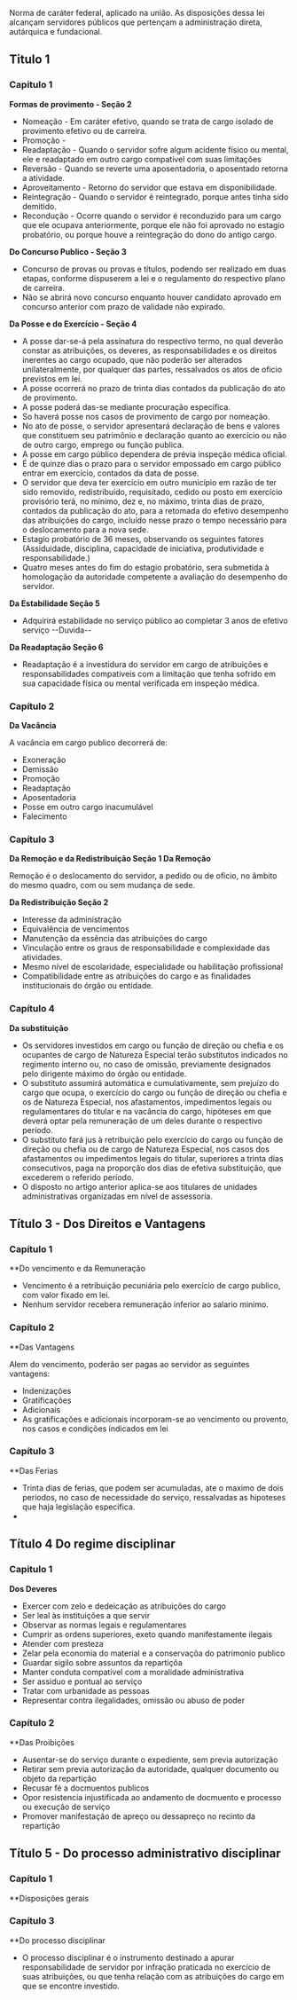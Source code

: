 Norma de caráter federal, aplicado na união. As disposições dessa lei alcançam servidores públicos que pertençam a administração direta, autárquica e fundacional.

## Titulo 1 
### Capitulo 1

**Formas de provimento - Seção 2** 
- Nomeação - Em caráter efetivo, quando se trata de cargo isolado de provimento efetivo ou de carreira.
- Promoção - 
- Readaptação - Quando o servidor sofre algum acidente físico ou mental, ele e readaptado em outro cargo compatível com suas limitações
- Reversão - Quando se reverte uma aposentadoria, o aposentado retorna a atividade.
- Aproveitamento - Retorno do servidor que estava em disponibilidade.
- Reintegração - Quando o servidor é reintegrado, porque antes tinha sido demitido.
- Recondução - Ocorre quando o servidor é reconduzido para um cargo que ele ocupava anteriormente, porque ele não foi aprovado no estagio probatório, ou porque houve a reintegração do dono do antigo cargo.

**Do Concurso Publico - Seção 3**

- Concurso de provas ou provas e títulos, podendo ser realizado em duas etapas, conforme dispuserem a lei e o regulamento do respectivo plano de carreira.
- Não se abrirá novo concurso enquanto houver candidato aprovado em concurso anterior com prazo de validade não expirado.

**Da Posse e do Exercício - Seção 4**

- A posse dar-se-á pela assinatura do respectivo termo, no qual deverão constar as atribuições, os deveres, as responsabilidades e os direitos inerentes ao cargo ocupado, que não poderão ser alterados unilateralmente, por qualquer das partes, ressalvados os atos de oficio previstos em lei.
- A posse ocorrerá no prazo de trinta dias contados da publicação do ato de provimento.
- A posse poderá das-se mediante procuração especifica.
- So haverá posse nos casos de provimento de cargo por nomeação.
- No ato de posse, o servidor apresentará declaração de bens e valores que constituem seu patrimônio e declaração quanto ao exercício ou não de outro cargo, emprego ou função publica.
-  A posse em cargo público dependera de prévia inspeção médica oficial.
- É de quinze dias o prazo para o servidor empossado em cargo público entrar em exercício, contados da data de posse.
- O servidor que deva ter exercício em outro município em razão de ter sido removido, redistribuído, requisitado, cedido ou posto em exercício provisório terá, no mínimo, dez e, no máximo, trinta dias de prazo, contados da publicação do ato, para a retomada do efetivo desempenho das atribuições do cargo, incluído nesse prazo o tempo necessário para o deslocamento para a nova sede.
- Estagio probatório de 36 meses, observando os seguintes fatores (Assiduidade, disciplina, capacidade de iniciativa, produtividade e responsabilidade.)
- Quatro meses antes do fim do estagio probatório, sera submetida à homologação da autoridade competente a avaliação do desempenho do servidor.

**Da Estabilidade Seção 5**

- Adquirirá estabilidade no serviço público ao completar 3 anos de efetivo serviço --Duvida--

**Da Readaptação Seção 6**

- Readaptação é a investidura do servidor em cargo de atribuições e responsabilidades compatíveis com a limitação que tenha sofrido em sua capacidade física ou mental verificada em inspeção médica.

### Capítulo 2
**Da Vacância**

A vacância em cargo publico decorrerá de:

- Exoneração
- Demissão
- Promoção
- Readaptação
- Aposentadoria
- Posse em outro cargo inacumulável
- Falecimento

### Capítulo 3
**Da Remoção e da Redistribuição
Seção 1 Da Remoção**

Remoção é o deslocamento do servidor, a pedido ou de oficio, no âmbito do mesmo quadro, com ou sem mudança de sede.

**Da Redistribuição Seção 2**

- Interesse da administração
- Equivalência de vencimentos
- Manutenção da essência das atribuições do cargo
- Vinculação entre os graus de responsabilidade e complexidade das atividades.
- Mesmo nível de escolaridade, especialidade ou habilitação profissional
- Compatibilidade entre as atribuições do cargo e as finalidades institucionais do órgão ou entidade.

### Capítulo 4
**Da substituição**

- Os servidores investidos em cargo ou função de direção ou chefia e os ocupantes de cargo de Natureza Especial terão substitutos indicados no regimento interno ou, no caso de omissão, previamente designados pelo dirigente máximo do órgão ou entidade.
- O substituto assumirá automática e cumulativamente, sem prejuízo do cargo que ocupa, o exercício do cargo ou função de direção ou chefia e os de Natureza Especial, nos afastamentos, impedimentos legais ou regulamentares do titular e na vacância do cargo, hipóteses em que deverá optar pela remuneração de um deles durante o respectivo período.
- O substituto fará jus à retribuição pelo exercício do cargo ou função de direção ou chefia ou de cargo de Natureza Especial, nos casos dos afastamentos ou impedimentos legais do titular, superiores a trinta dias consecutivos, paga na proporção dos dias de efetiva substituição, que excederem o referido período.
- O disposto no artigo anterior aplica-se aos titulares de unidades administrativas organizadas em nível de assessoria.

## Título 3 - Dos Direitos e Vantagens
### Capítulo 1
**Do vencimento e da Remuneração

- Vencimento é a retribuição pecuniária pelo exercício de cargo publico, com valor fixado em lei.
- Nenhum servidor recebera remuneração inferior ao salario minimo.

### Capítulo 2
**Das Vantagens

Alem do vencimento, poderão ser pagas ao servidor as seguintes vantagens:

- Indenizações
- Gratificações
- Adicionais
- As gratificações e adicionais incorporam-se ao vencimento ou provento, nos casos e condições indicados em lei

### Capítulo 3
**Das Ferias

- Trinta dias de ferias, que podem ser acumuladas, ate o maximo de dois periodos, no caso de necessidade do serviço, ressalvadas as hipoteses que haja legislação especifica.
- 


## Título 4 Do regime disciplinar
### Capitulo 1
**Dos Deveres**

- Exercer com zelo e dedeicação as atribuições do cargo
- Ser leal às instituições a que servir
- Observar as normas legais e regulamentares
- Cumprir as ordens superiores, exeto quando manifestamente ilegais
- Atender com presteza
- Zelar pela economia do material e a conservaçõa do patrimonio publico
- Guardar sigilo sobre assuntos da repartiçõa
- Manter conduta compativel com a  moralidade administrativa
- Ser assiduo e pontual ao serviço
- Tratar com urbanidade as pessoas
- Representar contra ilegalidades, omissão ou abuso de poder

### Capítulo 2
**Das Proibições

- Ausentar-se do serviço durante o expediente, sem previa autorização
- Retirar sem previa autorização da autoridade, qualquer documento ou objeto da repartição
- Recusar fé a docmuentos publicos
- Opor resistencia injustificada ao andamento de docmuento e processo ou execução de serviço
- Promover manifestação de apreço ou dessapreço no recinto da repartição

## Título 5 - Do processo administrativo disciplinar

### Capítulo 1
**Disposições gerais

### Capítulo 3
**Do processo disciplinar

- O processo disciplinar é o instrumento destinado a apurar responsabilidade de servidor por infração praticada no exercício de suas atribuições, ou que tenha relação com as atribuições do cargo em que se encontre investido.